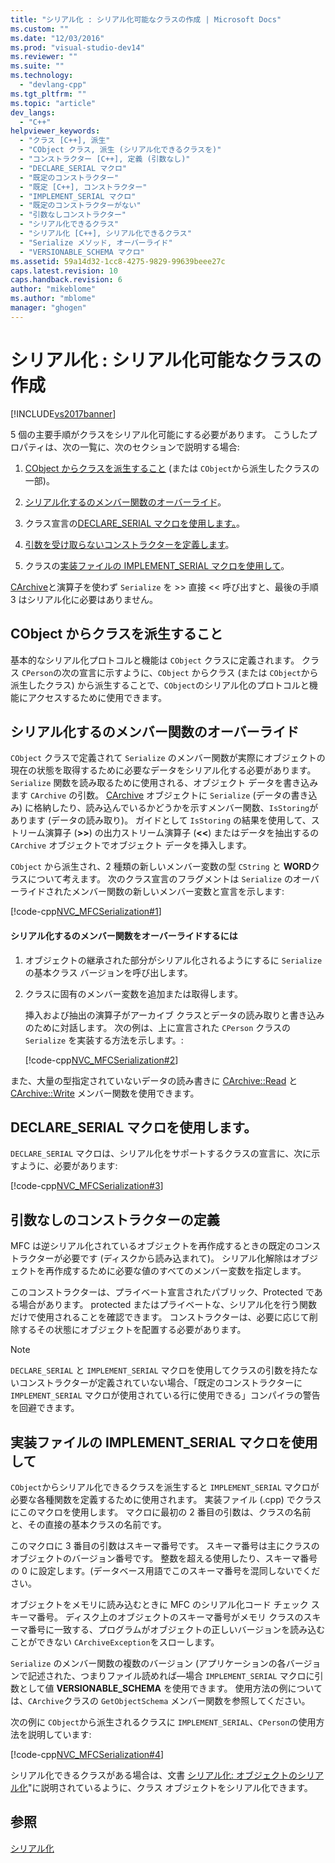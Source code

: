 ```yaml
---
title: "シリアル化 : シリアル化可能なクラスの作成 | Microsoft Docs"
ms.custom: ""
ms.date: "12/03/2016"
ms.prod: "visual-studio-dev14"
ms.reviewer: ""
ms.suite: ""
ms.technology: 
  - "devlang-cpp"
ms.tgt_pltfrm: ""
ms.topic: "article"
dev_langs: 
  - "C++"
helpviewer_keywords: 
  - "クラス [C++], 派生"
  - "CObject クラス, 派生 (シリアル化できるクラスを)"
  - "コンストラクター [C++], 定義 (引数なし)"
  - "DECLARE_SERIAL マクロ"
  - "既定のコンストラクター"
  - "既定 [C++], コンストラクター"
  - "IMPLEMENT_SERIAL マクロ"
  - "既定のコンストラクターがない"
  - "引数なしコンストラクター"
  - "シリアル化できるクラス"
  - "シリアル化 [C++], シリアル化できるクラス"
  - "Serialize メソッド, オーバーライド"
  - "VERSIONABLE_SCHEMA マクロ"
ms.assetid: 59a14d32-1cc8-4275-9829-99639beee27c
caps.latest.revision: 10
caps.handback.revision: 6
author: "mikeblome"
ms.author: "mblome"
manager: "ghogen"
---
```

# シリアル化 : シリアル化可能なクラスの作成
[!INCLUDE[vs2017banner](../assembler/inline/includes/vs2017banner.md)]

5 個の主要手順がクラスをシリアル化可能にする必要があります。  こうしたプロパティは、次の一覧に、次のセクションで説明する場合:  
  
1.  [CObject からクラスを派生すること](#_core_deriving_your_class_from_cobject) \(または `CObject`から派生したクラスの一部\)。  
  
2.  [シリアル化するのメンバー関数のオーバーライド](#_core_overriding_the_serialize_member_function)。  
  
3.  クラス宣言の[DECLARE\_SERIAL マクロを使用します。](#_core_using_the_declare_serial_macro)。  
  
4.  [引数を受け取らないコンストラクターを定義します](#_core_defining_a_constructor_with_no_arguments)。  
  
5.  クラスの[実装ファイルの IMPLEMENT\_SERIAL マクロを使用して](#_core_using_the_implement_serial_macro_in_the_implementation_file)。  
  
 [CArchive](../mfc/reference/carchive-class.md)と演算子を使わず `Serialize` を \>\> 直接 \<\< 呼び出すと、最後の手順 3 はシリアル化に必要はありません。  
  
##  <a name="_core_deriving_your_class_from_cobject"></a> CObject からクラスを派生すること  
 基本的なシリアル化プロトコルと機能は `CObject` クラスに定義されます。  クラス `CPerson`の次の宣言に示すように、`CObject` からクラス \(または `CObject`から派生したクラス\) から派生することで、`CObject`のシリアル化のプロトコルと機能にアクセスするために使用できます。  
  
##  <a name="_core_overriding_the_serialize_member_function"></a> シリアル化するのメンバー関数のオーバーライド  
 `CObject` クラスで定義されて `Serialize` のメンバー関数が実際にオブジェクトの現在の状態を取得するために必要なデータをシリアル化する必要があります。  `Serialize` 関数を読み取るために使用される、オブジェクト データを書き込みます `CArchive` の引数。  [CArchive](../mfc/reference/carchive-class.md) オブジェクトに `Serialize` \(データの書き込み\) に格納したり、読み込んでいるかどうかを示すメンバー関数、`IsStoring`があります \(データの読み取り\)。  ガイドとして `IsStoring` の結果を使用して、ストリーム演算子 \(**\>\>**\) の出力ストリーム演算子 \(**\<\<**\) またはデータを抽出するの `CArchive` オブジェクトでオブジェクト データを挿入します。  
  
 `CObject` から派生され、2 種類の新しいメンバー変数の型 `CString` と **WORD**クラスについて考えます。  次のクラス宣言のフラグメントは `Serialize` のオーバーライドされたメンバー関数の新しいメンバー変数と宣言を示します:  
  
 [!code-cpp[NVC_MFCSerialization#1](../mfc/codesnippet/CPP/serialization-making-a-serializable-class_1.h)]  
  
#### シリアル化するのメンバー関数をオーバーライドするには  
  
1.  オブジェクトの継承された部分がシリアル化されるようにするに `Serialize` の基本クラス バージョンを呼び出します。  
  
2.  クラスに固有のメンバー変数を追加または取得します。  
  
     挿入および抽出の演算子がアーカイブ クラスとデータの読み取りと書き込みのために対話します。  次の例は、上に宣言された `CPerson` クラスの `Serialize` を実装する方法を示します。:  
  
     [!code-cpp[NVC_MFCSerialization#2](../mfc/codesnippet/CPP/serialization-making-a-serializable-class_2.cpp)]  
  
 また、大量の型指定されていないデータの読み書きに [CArchive::Read](../Topic/CArchive::Read.md) と [CArchive::Write](../Topic/CArchive::Write.md) メンバー関数を使用できます。  
  
##  <a name="_core_using_the_declare_serial_macro"></a> DECLARE\_SERIAL マクロを使用します。  
 `DECLARE_SERIAL` マクロは、シリアル化をサポートするクラスの宣言に、次に示すように、必要があります:  
  
 [!code-cpp[NVC_MFCSerialization#3](../mfc/codesnippet/CPP/serialization-making-a-serializable-class_3.h)]  
  
##  <a name="_core_defining_a_constructor_with_no_arguments"></a> 引数なしのコンストラクターの定義  
 MFC は逆シリアル化されているオブジェクトを再作成するときの既定のコンストラクターが必要です \(ディスクから読み込まれて\)。  シリアル化解除はオブジェクトを再作成するために必要な値のすべてのメンバー変数を指定します。  
  
 このコンストラクターは、プライベート宣言されたパブリック、Protected である場合があります。  protected またはプライベートな、シリアル化を行う関数だけで使用されることを確認できます。  コンストラクターは、必要に応じて削除するその状態にオブジェクトを配置する必要があります。  
  
> [!NOTE]
>  `DECLARE_SERIAL` と `IMPLEMENT_SERIAL` マクロを使用してクラスの引数を持たないコンストラクターが定義されていない場合、「既定のコンストラクターに `IMPLEMENT_SERIAL` マクロが使用されている行に使用できる」コンパイラの警告を回避できます。  
  
##  <a name="_core_using_the_implement_serial_macro_in_the_implementation_file"></a> 実装ファイルの IMPLEMENT\_SERIAL マクロを使用して  
 `CObject`からシリアル化できるクラスを派生すると `IMPLEMENT_SERIAL` マクロが必要な各種関数を定義するために使用されます。  実装ファイル \(.cpp\) でクラスにこのマクロを使用します。  マクロに最初の 2 番目の引数は、クラスの名前と、その直接の基本クラスの名前です。  
  
 このマクロに 3 番目の引数はスキーマ番号です。  スキーマ番号は主にクラスのオブジェクトのバージョン番号です。  整数を超える使用したり、スキーマ番号の 0 に設定します。\(データベース用語でこのスキーマ番号を混同しないでください。  
  
 オブジェクトをメモリに読み込むときに MFC のシリアル化コード チェック スキーマ番号。  ディスク上のオブジェクトのスキーマ番号がメモリ クラスのスキーマ番号に一致する、プログラムがオブジェクトの正しいバージョンを読み込むことができない `CArchiveException`をスローします。  
  
 `Serialize` のメンバー関数の複数のバージョン \(アプリケーションの各バージョンで記述された、つまりファイル読めれば—場合 `IMPLEMENT_SERIAL` マクロに引数として値 **VERSIONABLE\_SCHEMA** を使用できます。  使用方法の例については、`CArchive`クラスの `GetObjectSchema` メンバー関数を参照してください。  
  
 次の例に `CObject`から派生されるクラスに `IMPLEMENT_SERIAL`、`CPerson`の使用方法を説明しています:  
  
 [!code-cpp[NVC_MFCSerialization#4](../mfc/codesnippet/CPP/serialization-making-a-serializable-class_4.cpp)]  
  
 シリアル化できるクラスがある場合は、文書 [シリアル化: オブジェクトのシリアル化](../Topic/Serialization:%20Serializing%20an%20Object.md)"に説明されているように、クラス オブジェクトをシリアル化できます。  
  
## 参照  
 [シリアル化](../Topic/Serialization%20in%20MFC.md)
